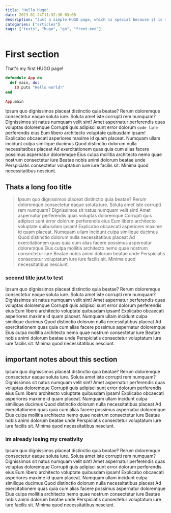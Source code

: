 ```yaml
---
title: "Hello Hugo"
date: 2023-01-24T11:32:30-03:00
description: "Just a simple HUGO page, which is special because it is my first"
categories: ["articles"]
tags: ["tests", "hugo", "go", "front-end"]
---
```


# First section

That's my first HUGO page!

```elixir
defmodule App do
  def main, do:
    IO.puts "Hello world!"
end

App.main
```

Ipsum quo dignissimos placeat distinctio quia beatae? Rerum doloremque consectetur eaque soluta iure. Soluta amet iste corrupti rem numquam? Dignissimos sit natus numquam velit sint! Amet aspernatur perferendis quas voluptas doloremque Corrupti quis adipisci sunt error dolorum `code line` perferendis eius Eum libero architecto voluptate quibusdam ipsam! Explicabo obcaecati asperiores maxime id quam placeat. Numquam ullam incidunt culpa similique ducimus Quod distinctio dolorum nulla necessitatibus placeat Ad exercitationem quas quia cum alias facere possimus aspernatur doloremque Eius culpa mollitia architecto nemo quae nostrum consectetur iure Beatae nobis animi dolorum beatae unde Perspiciatis consectetur voluptatum iure iure facilis sit. Minima quod necessitatibus nesciunt.

## Thats a long foo title
> Ipsum quo dignissimos placeat distinctio quia beatae? Rerum doloremque consectetur eaque soluta iure. Soluta amet iste corrupti rem numquam? Dignissimos sit natus numquam velit sint! Amet aspernatur perferendis quas voluptas doloremque Corrupti quis adipisci sunt error dolorum perferendis eius Eum libero architecto voluptate quibusdam ipsam! Explicabo obcaecati asperiores maxime id quam placeat. Numquam ullam incidunt culpa similique ducimus Quod distinctio dolorum nulla necessitatibus placeat Ad exercitationem quas quia cum alias facere possimus aspernatur doloremque Eius culpa mollitia architecto nemo quae nostrum consectetur iure Beatae nobis animi dolorum beatae unde Perspiciatis consectetur voluptatum iure iure facilis sit. Minima quod necessitatibus nesciunt.

### second title just to test
Ipsum quo dignissimos placeat distinctio quia beatae? Rerum doloremque consectetur eaque soluta iure. Soluta amet iste corrupti rem numquam? Dignissimos sit natus numquam velit sint! Amet aspernatur perferendis quas voluptas doloremque Corrupti quis adipisci sunt error dolorum perferendis eius Eum libero architecto voluptate quibusdam ipsam! Explicabo obcaecati asperiores maxime id quam placeat. Numquam ullam incidunt culpa similique ducimus Quod distinctio dolorum nulla necessitatibus placeat Ad exercitationem quas quia cum alias facere possimus aspernatur doloremque Eius culpa mollitia architecto nemo quae nostrum consectetur iure Beatae nobis animi dolorum beatae unde Perspiciatis consectetur voluptatum iure iure facilis sit. Minima quod necessitatibus nesciunt.

## important notes about this section
Ipsum quo dignissimos placeat distinctio quia beatae? Rerum doloremque consectetur eaque soluta iure. Soluta amet iste corrupti rem numquam? Dignissimos sit natus numquam velit sint! Amet aspernatur perferendis quas voluptas doloremque Corrupti quis adipisci sunt error dolorum perferendis eius Eum libero architecto voluptate quibusdam ipsam! Explicabo obcaecati asperiores maxime id quam placeat. Numquam ullam incidunt culpa similique ducimus Quod distinctio dolorum nulla necessitatibus placeat Ad exercitationem quas quia cum alias facere possimus aspernatur doloremque Eius culpa mollitia architecto nemo quae nostrum consectetur iure Beatae nobis animi dolorum beatae unde Perspiciatis consectetur voluptatum iure iure facilis sit. Minima quod necessitatibus nesciunt.

### im already losing my creativity
Ipsum quo dignissimos placeat distinctio quia beatae? Rerum doloremque consectetur eaque soluta iure. Soluta amet iste corrupti rem numquam? Dignissimos sit natus numquam velit sint! Amet aspernatur perferendis quas voluptas doloremque Corrupti quis adipisci sunt error dolorum perferendis eius Eum libero architecto voluptate quibusdam ipsam! Explicabo obcaecati asperiores maxime id quam placeat. Numquam ullam incidunt culpa similique ducimus Quod distinctio dolorum nulla necessitatibus placeat Ad exercitationem quas quia cum alias facere possimus aspernatur doloremque Eius culpa mollitia architecto nemo quae nostrum consectetur iure Beatae nobis animi dolorum beatae unde Perspiciatis consectetur voluptatum iure iure facilis sit. Minima quod necessitatibus nesciunt.

